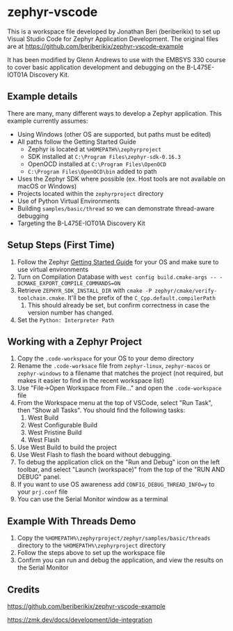 # zephyr-vscode

This is a workspace file developed by Jonathan Beri (beriberikix) to set up Visual Studio Code for Zephyr Application Development. The original files are at https://github.com/beriberikix/zephyr-vscode-example

It has been modified by Glenn Andrews to use with the EMBSYS 330 course to cover basic application development and debugging on the B-L475E-IOT01A Discovery Kit.

## Example details

There are many, many different ways to develop a Zephyr application. This example currently assumes:

* Using Windows (other OS are supported, but paths must be edited)
* All paths follow the Getting Started Guide
    * Zephyr is located at `%HOMEPATH%\zephyrproject`
    * SDK installed at `C:\Program Files\zephyr-sdk-0.16.3`
    * OpenOCD installed at `C:\Program Files\OpenOCD`
    * `C:\Program Files\OpenOCD\bin` added to path
* Uses the Zephyr SDK where possible (ex. Host tools are not available on macOS or Windows)
* Projects located within the `zephyrproject` directory
* Use of Python Virtual Environments
* Building `samples/basic/thread` so we can demonstrate thread-aware debugging
* Targeting the B-L475E-IOT01A Discovery Kit

## Setup Steps (First Time)

1. Follow the Zephyr [Getting Started Guide](https://docs.zephyrproject.org/latest/develop/getting_started/index.html) for your OS and make sure to use virtual environments
2. Turn on Compilation Database with `west config build.cmake-args -- -DCMAKE_EXPORT_COMPILE_COMMANDS=ON`
4. Retrieve `ZEPHYR_SDK_INSTALL_DIR` with `cmake -P zephyr/cmake/verify-
   toolchain.cmake`. It'll be the prefix of the `C_Cpp.default.compilerPath`
    1. This should already be set, but confirm correctness in case the version number 
       has changed.
5. Set the `Python: Interpreter Path`

## Working with a Zephyr Project

1. Copy the `.code-workspace` for your OS to your demo directory
2. Rename the `.code-worksace` file from `zephyr-linux`, `zephyr-macos` or
   `zephyr-windows` to a filename that matches the project (not required,
   but makes it easier to find in the recent workspace list)
3. Use "File->Open Workspace from File..." and open the `.code-workspace` file 
4. From the Workspace menu at the top of VSCode, select "Run Task", then "Show all Tasks". You should find the following tasks:
    1. West Build
    2. West Configurable Build
    3. West Pristine Build
    4. West Flash
5. Use West Build to build the project
6. Use West Flash to flash the board without debugging.
7. To debug the application click on the "Run and Debug" icon on the left toolbar, and select "Launch (workspace)" from the top of the "RUN AND DEBUG" panel.
8. If you want to use OS awareness add `CONFIG_DEBUG_THREAD_INFO=y` to your
   `prj.conf` file
9. You can use the Serial Monitor window as a terminal


## Example With Threads Demo
1. Copy the `%HOMEPATH%\zephyrproject/zephyr/samples/basic/threads` directory to the `%HOMEPATH%\zephyrproject` directory
2. Follow the steps above to set up the workspace file
3. Confirm you can run and debug the application, and view the results on the Serial Monitor

## Credits

https://github.com/beriberikix/zephyr-vscode-example

https://zmk.dev/docs/development/ide-integration

